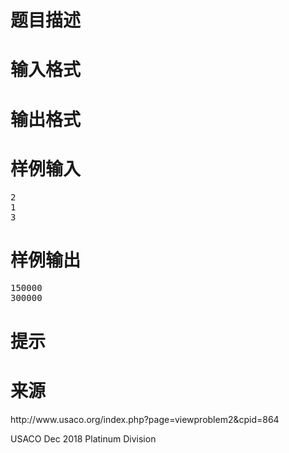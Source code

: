 

# 题目描述



# 输入格式



# 输出格式



# 样例输入


<pre>2
1
3</pre>

# 样例输出


<pre>150000 
300000</pre>

# 提示



# 来源


<p>
http://www.usaco.org/index.php?page=viewproblem2&amp;cpid=864
</p>
<p>
USACO Dec 2018 Platinum Division
</p>
